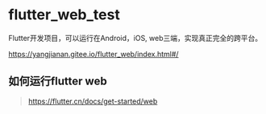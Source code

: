 # flutter_web_test

Flutter开发项目，可以运行在Android，iOS, web三端，实现真正完全的跨平台。

https://yangjianan.gitee.io/flutter_web/index.html#/

## 如何运行flutter web
> https://flutter.cn/docs/get-started/web
